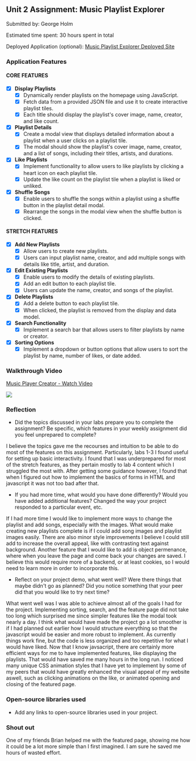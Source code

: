 ## Unit 2 Assignment: Music Playlist Explorer

Submitted by: George Holm

Estimated time spent: 30 hours spent in total

Deployed Application (optional): [Music Playlist Explorer Deployed Site](ADD_LINK_HERE)

### Application Features

#### CORE FEATURES

- [x] **Display Playlists**
  - [x] Dynamically render playlists on the homepage using JavaScript.
  - [x] Fetch data from a provided JSON file and use it to create interactive playlist tiles.
  - [x] Each title should display the playlist's cover image, name, creator, and like count.

- [x] **Playlist Details**
  - [x] Create a modal view that displays detailed information about a playlist when a user clicks on a playlist tile.
  - [x] The modal should show the playlist's cover image, name, creator, and a list of songs, including their titles, artists, and durations.

- [x] **Like Playlists**
  - [x] Implement functionality to allow users to like playlists by clicking a heart icon on each playlist tile.
  - [x] Update the like count on the playlist tile when a playlist is liked or unliked.

- [x] **Shuffle Songs**
  - [x] Enable users to shuffle the songs within a playlist using a shuffle button in the playlist detail modal.
  - [x] Rearrange the songs in the modal view when the shuffle button is clicked.

#### STRETCH FEATURES

- [x] **Add New Playlists**
  - [x] Allow users to create new playlists.
  - [x] Users can input playlist name, creator, and add multiple songs with details like title, artist, and duration.

- [x] **Edit Existing Playlists**
  - [x] Enable users to modify the details of existing playlists.
  - [x] Add an edit button to each playlist tile.
  - [x] Users can update the name, creator, and songs of the playlist.

- [x] **Delete Playlists**
  - [x] Add a delete button to each playlist tile.
  - [x] When clicked, the playlist is removed from the display and data model.

- [x] **Search Functionality**
  - [x] Implement a search bar that allows users to filter playlists by name or creator.

- [x] **Sorting Options**
  - [x] Implement a dropdown or button options that allow users to sort the playlist by name, number of likes, or date added.

### Walkthrough Video

<div>
    <a href="https://www.loom.com/share/bfa0dd2aa71d434b8700f3d184f7bdb4">
      <p>Music Player Creator - Watch Video</p>
    </a>
    <a href="https://www.loom.com/share/bfa0dd2aa71d434b8700f3d184f7bdb4">
      <img style="max-width:300px;" src="https://cdn.loom.com/sessions/thumbnails/bfa0dd2aa71d434b8700f3d184f7bdb4-with-play.gif">
    </a>
</div>

### Reflection

* Did the topics discussed in your labs prepare you to complete the assignment? Be specific, which features in your weekly assignment did you feel unprepared to complete?

I believe the topics gave me the recourses and intuition to be able to do most of the features on this assignment. Particularly, labs 1-3 I found useful for setting up basic interactivity. I found that I was underprepared for most of the stretch features, as they pertain mostly to lab 4 content which I struggled the most with. After getting some guidance however, I found that when I figured out how to implement the basics of forms in HTML and javascript it was not too bad after that.

* If you had more time, what would you have done differently? Would you have added additional features? Changed the way your project responded to a particular event, etc.
  
If I had more time I would like to implement more ways to change the playlist and add songs, especially with the images. What would make creating new playlists complete is if I could add song images and playlist images easily. There are also minor style improvements I believe I could still add to increase the overall appeal, like with contrasting text against background. Another feature that I would like to add is object permenance, where when you leave the page and come back your changes are saved. I believe this would require more of a backend, or at least cookies, so I would need to learn more in order to incorporate this.

* Reflect on your project demo, what went well? Were there things that maybe didn't go as planned? Did you notice something that your peer did that you would like to try next time?

What went well was I was able to achieve almost all of the goals I had for the project. Implementing sorting, search, and the feature page did not take too long which surprised me since simpler features like the modal took nearly a day. I think what would have made the project go a lot smoother is if I had planned out earlier how I would structure everything so that the javascript would be easier and more robust to implement. As currently things work fine, but the code is less organized and too repetitive for what I would have liked. Now that I know javsacript, there are certainly more efficient ways for me to have implemented features, like displaying the playlists. That would have saved me many hours in the long run. I noticed many unique CSS animation styles that I have yet to implement by some of my peers that would have greatly enhanced the visual appeal of my website aswell, such as clicking animations on the like, or animated opening and closing of the featured page.

### Open-source libraries used

- Add any links to open-source libraries used in your project.

### Shout out

One of my friends Brian helped me with the featured page, showing me how it could be a lot more simple than I first imagined. I am sure he saved me hours of wasted effort.